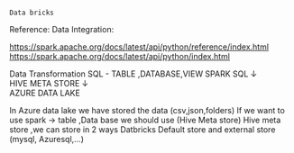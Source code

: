                                                                             Data bricks 


Reference:
Data Integration:


https://spark.apache.org/docs/latest/api/python/reference/index.html
https://spark.apache.org/docs/latest/api/python/index.html

 
   Data  Transformation
   SQL - TABLE ,DATABASE,VIEW
                              SPARK SQL
                                 ↓           
                          HIVE META STORE 
                                  ↓        
                           AZURE DATA LAKE 

In Azure data lake we have stored the data (csv,json,folders)
If we want to  use spark -> table ,Data base we should use (Hive Meta store) 
Hive meta store ,we can store in 2 ways Datbricks Default store and external store (mysql, Azuresql,…)
                                                                                     
